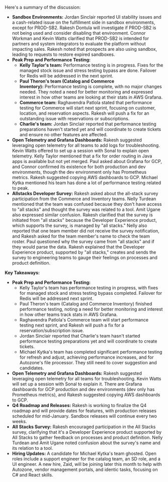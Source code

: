 Here's a summary of the discussion:

- **Sandbox Environments:** Jordan Sinclair reported UI stability issues and a cash-related issue on the fulfillment side in sandbox environments, except for PROD-SB2. Rakesh Dontula will investigate if PROD-SB2 is not being used and consider disabling that environment. Connor Workman and Kevin Watts clarified that PROD-SB2 is intended for partners and system integrators to evaluate the platform without impacting sales. Rakesh noted that prospects are also using sandbox, leading to requests to restore expired sandboxes.
- **Peak Prep and Performance Testing:**
    - **Kelly Taylor's team:** Performance testing is in progress. Fixes for the managed stock issue and stress testing bypass are done. Failover for Redis will be addressed in the next sprint.
    - **Paul Theron's team (Catalog and Commerce Inventory):** Performance testing is complete, with no major changes needed. They noted a need for better monitoring and expressed interest in how other teams are looking at their stats in AWS Grafana.
    - **Commerce team:** Raghavendra Patlola stated that performance testing for Commerce will start next sprint, focusing on customer, location, and reservation aspects. Rakesh will push a fix for an outstanding issue with reservations or subscriptions.
    - **Charlie's team:** Jordan Sinclair reported that performance testing preparations haven't started yet and will coordinate to create tickets and ensure no other features are affected.
- **Open Telemetry and Grafana Dashboards:** Rakesh suggested leveraging open telemetry for all teams to add logs for troubleshooting. Kevin Watts offered to set up a session with Sonal to explain open telemetry. Kelly Taylor mentioned that a fix for order routing in Java apps is available but not yet merged. Paul asked about Grafana for GCP, and Connor confirmed its existence for both production and dev environments, though the dev environment only has Prometheus metrics. Rakesh suggested copying AWS dashboards to GCP. Michael Kytka mentioned his team has done a lot of performance testing related to peak.
- **Allstacks Developer Survey:** Rakesh asked about the all-stack survey participation from the Commerce and Inventory teams. Nelly Turdean mentioned that the team was confused because they don't have access to "all stacks" and thought the survey was related to a tool. Amit Ugane also expressed similar confusion. Rakesh clarified that the survey is initiated from "all stacks" because the Developer Experience product, which supports the survey, is managed by "all stacks." Nelly also reported that one team member did not receive the survey notification, and Rakesh asked for the team member's name to check the team roster. Paul questioned why the survey came from "all stacks" and if they would parse the data. Rakesh explained that the Developer Experience product, supported by "all stacks," creates and sends the survey to engineering teams to gauge their feelings on processes and product definition.

**Key Takeaways:**

- **Peak Prep and Performance Testing:**
    - Kelly Taylor's team has performance testing in progress, with fixes for managed stock and stress testing bypass completed. Failover for Redis will be addressed next sprint.
    - Paul Theron's team (Catalog and Commerce Inventory) finished performance testing, noting a need for better monitoring and interest in how other teams track stats in AWS Grafana.
    - Raghavendra Patlola's Commerce team will start performance testing next sprint, and Rakesh will push a fix for a reservation/subscription issue.
    - Jordan Sinclair reported that Charlie's team hasn't started performance testing preparations yet and will coordinate to create tickets.
    - Michael Kytka's team has completed significant performance testing for refresh and adjust, achieving performance increases, and for Autozone's file processor. They still need to cover suggestion and candidates.
- **Open Telemetry and Grafana Dashboards:** Rakesh suggested leveraging open telemetry for all teams for troubleshooting. Kevin Watts will set up a session with Sonal to explain it. There are Grafana dashboards for GCP production and dev environments (dev only has Prometheus metrics), and Rakesh suggested copying AWS dashboards to GCP.
- **Q4 Roadmap and Releases:** Rakesh is working to finalize the Q4 roadmap and will provide dates for features, with production releases scheduled for mid-January. Sandbox releases will continue every two weeks.
- **All Stacks Survey:** Rakesh encouraged participation in the All Stacks survey, clarifying that it's a Developer Experience product supported by All Stacks to gather feedback on processes and product definition. Nelly Turdean and Amit Ugane noted confusion about the survey's name and its relation to a tool.
- **Hiring Updates:** A candidate for Michael Kytka's team ghosted. Open roles include a support engineer for the catalog team, an SD role, and a UI engineer. A new hire, Zaid, will be joining later this month to help with Autozone, vendor management portals, and identic tasks, focusing on C# and React skills.
